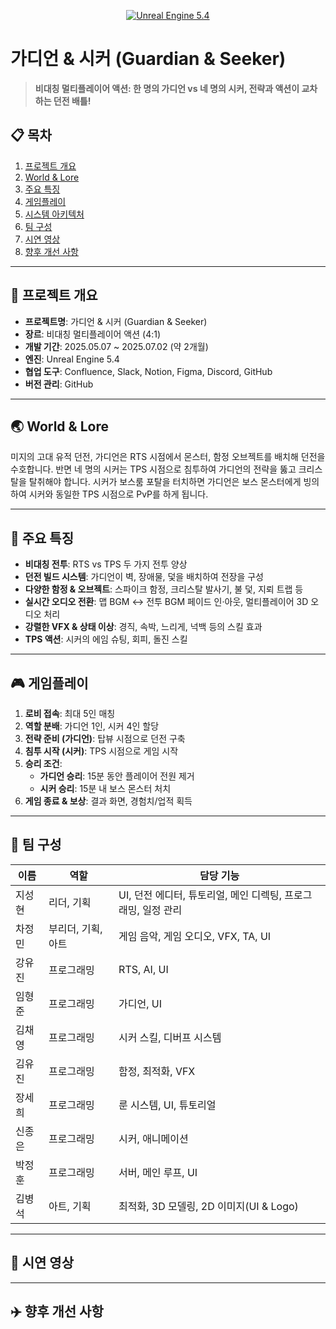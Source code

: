 <!--
===================================================
 Project: 가디언 & 시커 (Guardian & Seeker)
 Custom README for Final Project
===================================================
-->

<p align="center">
  <a href="https://github.com/YourOrg/Guardian-Seeker">
    <img src="https://img.shields.io/badge/Unreal%20Engine-5.4-blue" alt="Unreal Engine 5.4" />
  </a>
</p>

# 가디언 & 시커 (Guardian & Seeker)

> **비대칭 멀티플레이어 액션: 한 명의 가디언 vs 네 명의 시커, 전략과 액션이 교차하는 던전 배틀!**

## 📋 목차
1. [프로젝트 개요](#프로젝트-개요)
2. [World & Lore](#world--lore)
3. [주요 특징](#주요-특징)
4. [게임플레이](#게임플레이)
5. [시스템 아키텍처](#시스템-아키텍처)
6. [팀 구성](#팀-구성)
7. [시연 영상](#시연-영상)
8. [향후 개선 사항](#향후-개선-사항)

---

## 📝 프로젝트 개요

- **프로젝트명**: 가디언 & 시커 (Guardian & Seeker)
- **장르**: 비대칭 멀티플레이어 액션 (4:1)
- **개발 기간**: 2025.05.07 ~ 2025.07.02 (약 2개월)
- **엔진**: Unreal Engine 5.4
- **협업 도구**: Confluence, Slack, Notion, Figma, Discord, GitHub
- **버전 관리**: GitHub

---

## 🌏 World & Lore

미지의 고대 유적 던전, 가디언은 RTS 시점에서 몬스터, 함정 오브젝트를 배치해 던전을 수호합니다.
반면 네 명의 시커는 TPS 시점으로 침투하여 가디언의 전략을 뚫고 크리스탈을 탈취해야 합니다.
시커가 보스룸 포탈을 터치하면 가디언은 보스 몬스터에게 빙의하여 시커와 동일한 TPS 시점으로 PvP를 하게 됩니다.

---

## 🌟 주요 특징

- **비대칭 전투**: RTS vs TPS 두 가지 전투 양상
- **던전 빌드 시스템**: 가디언이 벽, 장애물, 덫을 배치하여 전장을 구성
- **다양한 함정 & 오브젝트**: 스파이크 함정, 크리스탈 발사기, 불 덫, 지뢰 트랩 등
- **실시간 오디오 전환**: 맵 BGM ↔ 전투 BGM 페이드 인·아웃, 멀티플레이어 3D 오디오 처리
- **강렬한 VFX & 상태 이상**: 경직, 속박, 느리게, 넉백 등의 스킬 효과
- **TPS 액션**: 시커의 에임 슈팅, 회피, 돌진 스킬

---

## 🎮 게임플레이

1. **로비 접속**: 최대 5인 매칭
2. **역할 분배**: 가디언 1인, 시커 4인 할당
3. **전략 준비 (가디언)**: 탑뷰 시점으로 던전 구축
4. **침투 시작 (시커)**: TPS 시점으로 게임 시작
5. **승리 조건**:
   - **가디언 승리**: 15분 동안 플레이어 전원 제거
   - **시커 승리**: 15분 내 보스 몬스터 처치
6. **게임 종료 & 보상**: 결과 화면, 경험치/업적 획득

---

## 👥 팀 구성

| 이름   | 역할       | 담당 기능                                                      |
|--------|------------|---------------------------------------------------------------|
| 지성현 | 리더, 기획 | UI, 던전 에디터, 튜토리얼, 메인 디렉팅, 프로그래밍, 일정 관리   |
| 차정민 | 부리더, 기획, 아트 | 게임 음악, 게임 오디오, VFX, TA, UI                          |
| 강유진 | 프로그래밍 | RTS, AI, UI                                                   |
| 임형준 | 프로그래밍 | 가디언, UI                                                   |
| 김채영 | 프로그래밍 | 시커 스킬, 디버프 시스템                                      |
| 김유진 | 프로그래밍 | 함정, 최적화, VFX                                             |
| 장세희 | 프로그래밍 | 룬 시스템, UI, 튜토리얼                                      |
| 신종은 | 프로그래밍 | 시커, 애니메이션                                             |
| 박정훈 | 프로그래밍 | 서버, 메인 루프, UI                                           |
| 김병석 | 아트, 기획  | 최적화, 3D 모델링, 2D 이미지(UI & Logo) |

---

## 📸 시연 영상


---

## ✈️ 향후 개선 사항



